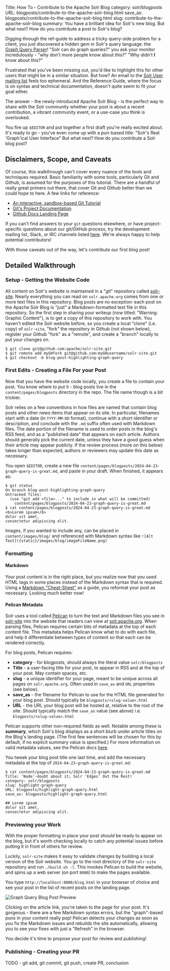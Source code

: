 Title: How To - Contribute to the Apache Solr Blog
category: solr/blogposts
URL: blogposts/contribute-to-the-apache-solr-blog.html
save_as: blogposts/contribute-to-the-apache-solr-blog.html
slug: contribute-to-the-apache-solr-blog
summary: You have a brilliant idea for Solr's new blog.  But what next?  How do you contribute a post to Solr's blog?

Digging through the ref-guide to address a tricky query-side problem for a client, you just discovered a hidden gem in Solr's query language: the [Graph Query Parser](https://solr.apache.org/guide/solr/latest/query-guide/other-parsers.html#graph-query-parser)!
"Solr can do graph queries?" you ask your monitor incredulously - "why don't more people know about this?"
"Why didn't **I** know about this?"

Frustrated that you've been missing out, you'd like to highlight this for other users that might be in a similar situation.
But how?
An email to the [Solr User mailing list](https://solr.apache.org/community.html#mailing-lists-irc) feels too ephemeral.
And the Reference Guide, where the focus is on syntax and technical documentation, doesn't quite seem to fit your goal either.

The answer - the newly-introduced Apache Solr Blog - is the perfect way to share with the Solr community whether your post is about a recent contribution, a vibrant community event, or a use-case you think is overlooked.

You fire up `$EDITOR` and put together a first draft you're really excited about.
It's ready to go - you've even come up with a pun-based title: "Solr's Real 'Graph'ical User Interface"
But what next?
How do you contribute a Solr blog post?

## Disclaimers, Scope, and Caveats

Of course, this walkthrough can't cover every nuance of the tools and techniques required.
Basic familiarity with some tools, particularly Git and Github, is assumed for the purposes of this tutorial.
There are a handful of really great primers out there, that cover Git and Github better than we could hope to here.
A few links for reference:

* [An interactive, sandbox-based Git Tutorial](https://learngitbranching.js.org/)
* [Git's Project Documentation](https://git-scm.com/book/en/v2/Getting-Started-What-is-Git%3F)
* [Github Docs Landing Page](https://docs.github.com/en/get-started)

If you can't find answers to your `git` questions elsewhere, or have project-specific questions about our git/GitHub process, try the development mailing list, Slack, or IRC channels listed [here](https://solr.apache.org/community.html).
We're always happy to help potential contributors!

With those caveats out of the way, let's contribute our first blog post!

## Detailed Walkthrough

### Setup - Getting the Website Code

All content on Solr's website is maintained in a "git" repository called [solr-site](https://github.com/apache/solr-site).
Nearly everything you can read on `solr.apache.org` comes from one or more text files in this repository.
Blog posts are no exception: each post on the Apache Solr Blog is "just" a Markdown-formatted text file in this repository.
So the first step in sharing your writeup (now titled: "Warning: Graphic Content"), is to get a copy of this repository to work with.
You haven't edited the Solr website before, so you create a local "clone" (i.e. copy) of `solr-site`, "fork" the repository in Github (not shown below), register your Github "fork" as a "remote", and create a "branch" locally to put your changes on.

```
$ git clone git@github.com:apache/solr-site.git
$ git remote add myGHfork git@github.com:myGHusername/solr-site.git
$ git checkout -b blog-post-highlighting-graph-query
```

### First Edits - Creating a File For your Post

Now that you have the website code locally, you create a file to contain your post.
You know where to put it - blog posts live in the `content/pages/blogposts` directory in the repo.
The file name though is a bit trickier.

Solr relies on a few conventions in how files are named that contain blog posts and other news items that appear on its site.
In particular, filenames start with a date (in `YYYY-MM-DD` format), continue with a short identifier or description, and conclude with the `.md` suffix often used with Markdown files.
The date portion of the filename is used to order posts in the blog's RSS feed, and as a "published date" that appears on each article.
Authors should generally pick the current date, unless they have a good guess when their article may appear publicly.
If the review process (more on this below) takes longer than expected, authors or reviewers may update this date as necessary.

You open `$EDITOR`, create a new file `content/pages/blogposts/2024-04-23-graph-query-is-great.md`, and paste in your draft.
When finished, it appears as:

```
$ git status
On branch blog-post-highlighting-graph-query
Untracked files:
  (use "git add <file>..." to include in what will be committed)
    content/pages/blogposts/2024-04-23-graph-query-is-great.md
$ cat content/pages/blogposts/2024-04-23-graph-query-is-great.md
<b>Lorem ipsum</b>
dolor sit amet,
consectetur adipiscing elit.
```

Images, if you wanted to include any, can be placed in `content/images/blog/` and referenced with Markdown syntax like `![Alt Text]({static}/images/blog/imageFileName.png)`

### Formatting

#### Markdown

Your post content is in the right place, but you realize now that you used HTML tags in some places instead of the Markdown syntax that is required.
Using a [Markdown "Cheat-Sheet"](https://www.markdownguide.org/cheat-sheet/) as a guide, you reformat your post as necessary.
Looking much better now!

#### Pelican Metadata

Solr uses a tool called [Pelican](https://getpelican.com/) to turn the text and Markdown files you see in [solr-site](https://github.com/apache/solr-site) into the website that readers can view at [solr.apache.org](https://solr.apache.org/).
When parsing files, Pelican requires certain bits of metadata at the top of each content file.
This metadata helps Pelican know what to do with each file, and help it differentiate between types of content so that each can be rendered correctly.

For blog posts, Pelican requires:

* **category** - for blogposts, should always the literal value `solr/blogposts`
* **Title** - a user-facing title for your post, to appear in RSS and at the top of your post.  May contain spaces, etc.
* **slug** - a unique identifier for your page, meant to be unique across all pages on `solr.apache.org`.  Often used in `save_as` and `URL` properties (see below).
* **save_as** - the filename for Pelican to use for the HTML file generated for your blog post.  Should typically be `blogposts/<slug-value>.html`
* **URL** - the URL your blog post will be hosted at, relative to the root of the site.  Should typically match the `save_as` value (see above) i.e. `blogposts/<slug-value>.html`

Pelican supports other non-required fields as well.
Notable among these is **summary**, which Solr's blog displays as a short blurb under article titles on the Blog's landing page.
(The first few sentences will be chosen for this by default, if no explicit summary value is specified.)
For more information on valid metadata values, see the Pelican docs [here](https://docs.getpelican.com/en/latest/content.html#file-metadata).

You tweak your blog post title one last time, and add the necessary metadata at the top of `2024-04-23-graph-query-is-great.md`:

```
$ cat content/pages/blogposts/2024-04-23-graph-query-is-great.md
Title: 'Node'-doubt about it; Solr 'Edges' Out the Rest!
category: solr/blogposts
slug: highlight-graph-query
URL: blogposts/highlight-graph-query.html
save_as: blogposts/highlight-graph-query.html

## Lorem ipsum
dolor sit amet,
consectetur adipiscing elit.
```

### Previewing your Work

With the proper formatting in place your post _should_ be ready to appear on the blog, but it's worth checking locally to catch any potential issues before putting it in front of others for review.

Luckily, `solr-site` makes it easy to validate changes by building a local version of the Solr website.
You go to the root directory of the `solr-site` repository and run `./build.sh -l`.
This invokes Pelican to build the website, and spins up a web server (on port `8000`) to make the pages available.

You type `http://localhost:8000/blog.html` in your browser of choice and see your post in the list of recent posts on the landing page.

![Graph Query Blog Post Preview]({static}/images/blog/graph-query-blog-preview.png)

Clicking on the article link, you're taken to the page for your post.
It's gorgeous - there are a few Markdown syntax errors, but the "graph"-based puns in your content really pop!
Pelican detects your changes as soon as you fix the Markdown issues and rebuilds the site automatically, allowing you to see your fixes with just a "Refresh" in the browser.

You decide it's time to propose your post for review and publishing!

### Publishing - Creating your PR

TODO - git add, git commit, git push, create PR, conclusion
